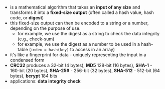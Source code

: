 - is a mathematical algorithm that takes an **input of any size** and transforms it into a **fixed-size output** (often called a hash value, hash code, or **digest**)
- this fixed-size output can then be encoded to a string or a number, depending on the purpose of use.
  - for example, we use the digest as a string to check the data integrity (e.g., check-sum)
  - for example, we use the digest as a number to be used in a hash-table (`index = hash(key)` to access in an array)
- it's like a fingerprint for data - uniquely representing the input in a condensed form
- **CRC32** produces a 32-bit (4 bytes), **MD5** 128-bit (16 bytes), **SHA-1** - 160-bit (20 bytes), **SHA-256** - 256-bit (32 bytes), **SHA-512** - 512-bit (64 bytes), **bcrypt** 184 bits
- applications: **data integrity check**
